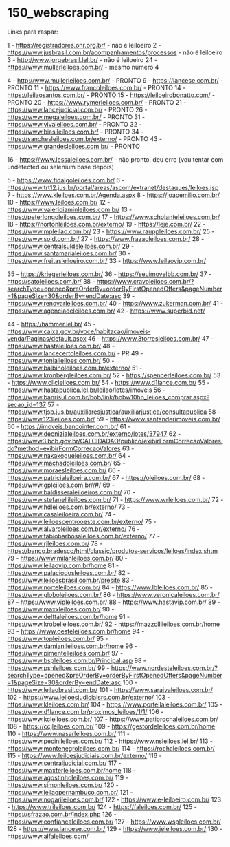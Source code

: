 # 150_webscraping
 
Links para raspar:

1 - https://registradores.onr.org.br/ - não é leiloeiro
2 - https://www.jusbrasil.com.br/acompanhamentos/processos - não é leiloeiro
3 - http://www.jorgebrasil.lel.br/ - não é leiloeiro
24 - https://www.mullerleiloes.com.br/ - mesmo número 4


4 - http://www.mullerleiloes.com.br/ - PRONTO
9 - https://lancese.com.br/ - PRONTO
11 - https://www.francoleiloes.com.br/ - PRONTO
14 - https://leilaosantos.com.br/ - PRONTO
15 - https://leiloeirobonatto.com/ - PRONTO
20 - https://www.rymerleiloes.com.br/ - PRONTO
21 - https://www.lancejudicial.com.br/ - PRONTO
26 - https://www.megaleiloes.com.br/ - PRONTO
31 - https://www.vivaleiloes.com.br/ - PRONTO
32 - https://www.biasileiloes.com.br/ - PRONTO
34 - https://sanchesleiloes.com.br/externo/ - PRONTO
43 - https://www.grandesleiloes.com.br/ - PRONTO




16 - https://www.lessaleiloes.com.br/ - não pronto, deu erro (vou tentar com undetected ou selenium base depois)

5 - https://www.fidalgoleiloes.com.br/
6 - https://www.trt12.jus.br/portal/areas/ascom/extranet/destaques/leiloes.jsp
7 - https://www.kleiloes.com.br/Agenda.aspx
8 - https://joaoemilio.com.br/
10 - https://www.leiloes.com.br/
12 - https://www.valerioiaminleiloes.com.br/
13 - https://peterlongoleiloes.com.br/
17 - https://www.scholanteleiloes.com.br/
18 - https://nortonleiloes.com.br/externo/
19 - https://leje.com.br/
22 - https://www.mpleilao.com.br/
23 - https://www.rauppleiloes.com.br/
25 - https://www.sold.com.br/
27 - https://www.frazaoleiloes.com.br/
28 - https://www.centralsuldeleiloes.com.br/
29 - https://www.santamarialeiloes.com.br/
30 - https://www.freitasleiloeiro.com.br/
33 - https://www.leilaovip.com.br/



35 - https://kriegerleiloes.com.br/
36 - https://seuimovelbb.com.br/
37 - https://satoleiloes.com.br/
38 - https://www.cravoleiloes.com.br/?searchType=opened&preOrderBy=orderByFirstOpenedOffers&pageNumber=1&pageSize=30&orderBy=endDate:asc
39 - https://www.renovarleiloes.com.br/
40 - https://www.zukerman.com.br/
41 - https://www.agenciadeleiloes.com.br/
42 - https://www.superbid.net/

44 - https://hammer.lel.br/
45 - https://www.caixa.gov.br/voce/habitacao/imoveis-venda/Paginas/default.aspx
46 - https://www.3torresleiloes.com.br/
47 - https://www.hastaleiloes.com.br/
48 - https://www.lancecertoleiloes.com.br/ - PR
49 - https://www.tonialleiloes.com.br/
50 - https://www.balbinoleiloes.com.br/externo/
51 - https://www.kronbergleiloes.com.br/
52 - https://spencerleiloes.com.br/
53 - https://www.clicleiloes.com.br/
54 - https://www.d1lance.com.br/
55 - https://www.hastapublica.lel.br/leilao/lotes/imoveis
56 - https://www.banrisul.com.br/bob/link/bobw10hn_leiloes_comprar.aspx?secao_id=137
57 - https://www.tjsp.jus.br/auxiliaresjustica/auxiliarjustica/consultapublica
58 - https://www.123leiloes.com.br/
59 - https://www.santanderimoveis.com.br/
60 - https://imoveis.bancointer.com.br/
61 - https://www.deonizialeiloes.com.br/externo/lotes/37947
62 - https://www3.bcb.gov.br/CALCIDADAO/publico/exibirFormCorrecaoValores.do?method=exibirFormCorrecaoValores
63 - https://www.nakakogueleiloes.com.br/
64 - https://www.machadoleiloes.com.br/
65 - https://www.moraesleiloes.com.br/
66 - https://www.patricialeiloeira.com.br/
67 - https://oleiloes.com.br/
68 - https://www.gpleiloes.com.br//#/
69 - https://www.baldisseraleiloeiros.com.br/
70 - https://www.stefanellileiloes.com.br/
71 - https://www.wrleiloes.com.br/
72 - https://www.hdleiloes.com.br/externo/
73 - https://www.casaleiloeira.com.br/
74 - https://www.leiloescentrooeste.com.br/externo/
75 - https://www.alvaroleiloes.com.br/externo/
76 - https://www.fabiobarbosaleiloes.com.br/externo/
77 - https://www.rjleiloes.com.br/
78 - https://banco.bradesco/html/classic/produtos-servicos/leiloes/index.shtm
79 - https://www.milanleiloes.com.br/
80 - https://www.leilaovip.com.br/home
81 - https://www.palaciodosleiloes.com.br/
82 - https://www.leiloesbrasil.com.br/presite
83 - https://www.norteleiloes.com.br/
84 - https://www.lbleiloes.com.br/
85 - https://www.globoleiloes.com.br/
86 - https://www.veronicaleiloes.com.br/
87 - https://www.vipleiloes.com.br/
88 - https://www.hastavip.com.br/
89 - https://www.maxxleiloes.com.br/
90 - https://www.delttaleiloes.com.br/home
91 - https://www.krobelleiloes.com.br/
92 - https://mazzollileiloes.com.br/home
93 - https://www.oesteleiloes.com.br/home
94 - https://www.topleiloes.com.br/
95 - https://www.damianileiloes.com.br/home
96 - https://www.pimentelleiloes.com.br/
97 - https://www.bspleiloes.com.br/Principal.asp
98 - https://www.psnleiloes.com.br/
99 - https://www.nordesteleiloes.com.br/?searchType=opened&preOrderBy=orderByFirstOpenedOffers&pageNumber=1&pageSize=30&orderBy=endDate:asc
100 - https://www.leilaobrasil.com.br/
101 - https://www.saraivaleiloes.com.br/
102 - https://www.leiloesjudiciaisrs.com.br/externo/
103 - https://www.kleiloes.com.br/
104 - https://www.portellaleiloes.com.br/
105 - https://www.d1lance.com.br/proximos_leiloes/1/1/
106 - https://www.kcleiloes.com.br/
107 - https://www.patiorochaleiloes.com.br/
108 - https://ccjleiloes.com.br/
109 - https://gestordeleiloes.com.br/home
110 - https://www.nasarleiloes.com.br/
111 - https://www.pecinileiloes.com.br/
112 - https://www.nsleiloes.lel.br/
113 - https://www.montenegroleiloes.com.br/
114 - https://rochaleiloes.com.br/
115 - https://www.leiloesjudiciais.com.br/externo/
116 - https://www.centraljudicial.com.br/
117 - https://www.maxterleiloes.com.br/home
118 - https://www.agostinholeiloes.com.br/
119 - https://www.simonleiloes.com.br/
120 - https://www.leilaopernambuco.com.br/
121 - https://www.nogarileiloes.com.br/
122 - https://www.e-leiloeiro.com.br/
123 - https://www.trileiloes.com.br/
124 - https://faleiloes.com.br/
125 - https://sfrazao.com.br/index.php
126 - https://www.confiancaleiloes.com.br/
127 - https://www.wspleiloes.com.br/
128 - https://www.lancese.com.br/
129 - https://www.jeleiloes.com.br/
130 - https://www.alfaleiloes.com/